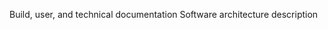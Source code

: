 <!--
SPDX-License-Identifier: MIT
SPDX-FileCopyrightText: 2023
-->

Build, user, and technical documentation
Software architecture description
